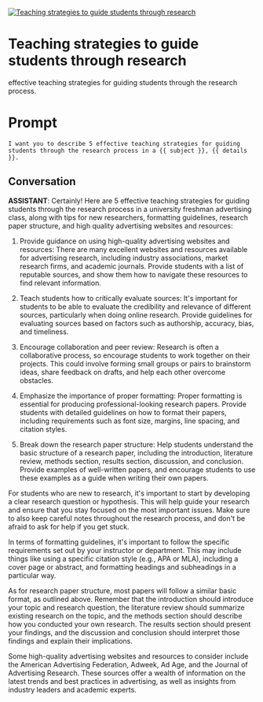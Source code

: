 
[![Teaching strategies to guide students through research](https://flow-prompt-covers.s3.us-west-1.amazonaws.com/icon/minimalist/mini_4.png)]()
# Teaching strategies to guide students through research 
effective teaching strategies for guiding students through the research process.



# Prompt

```
I want you to describe 5 effective teaching strategies for guiding students through the research process in a {{ subject }}, {{ details }}.

```

## Conversation

**ASSISTANT**: Certainly! Here are 5 effective teaching strategies for guiding students through the research process in a university freshman advertising class, along with tips for new researchers, formatting guidelines, research paper structure, and high quality advertising websites and resources:



1. Provide guidance on using high-quality advertising websites and resources: There are many excellent websites and resources available for advertising research, including industry associations, market research firms, and academic journals. Provide students with a list of reputable sources, and show them how to navigate these resources to find relevant information.



2. Teach students how to critically evaluate sources: It's important for students to be able to evaluate the credibility and relevance of different sources, particularly when doing online research. Provide guidelines for evaluating sources based on factors such as authorship, accuracy, bias, and timeliness.



3. Encourage collaboration and peer review: Research is often a collaborative process, so encourage students to work together on their projects. This could involve forming small groups or pairs to brainstorm ideas, share feedback on drafts, and help each other overcome obstacles.



4. Emphasize the importance of proper formatting: Proper formatting is essential for producing professional-looking research papers. Provide students with detailed guidelines on how to format their papers, including requirements such as font size, margins, line spacing, and citation styles.



5. Break down the research paper structure: Help students understand the basic structure of a research paper, including the introduction, literature review, methods section, results section, discussion, and conclusion. Provide examples of well-written papers, and encourage students to use these examples as a guide when writing their own papers.



For students who are new to research, it's important to start by developing a clear research question or hypothesis. This will help guide your research and ensure that you stay focused on the most important issues. Make sure to also keep careful notes throughout the research process, and don't be afraid to ask for help if you get stuck.



In terms of formatting guidelines, it's important to follow the specific requirements set out by your instructor or department. This may include things like using a specific citation style (e.g., APA or MLA), including a cover page or abstract, and formatting headings and subheadings in a particular way.



As for research paper structure, most papers will follow a similar basic format, as outlined above. Remember that the introduction should introduce your topic and research question, the literature review should summarize existing research on the topic, and the methods section should describe how you conducted your own research. The results section should present your findings, and the discussion and conclusion should interpret those findings and explain their implications.



Some high-quality advertising websites and resources to consider include the American Advertising Federation, Adweek, Ad Age, and the Journal of Advertising Research. These sources offer a wealth of information on the latest trends and best practices in advertising, as well as insights from industry leaders and academic experts.


